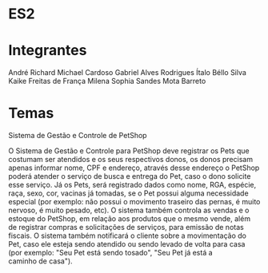 # ES2
# Integrantes

André Richard Michael Cardoso
Gabriel Alves Rodrigues
Ítalo Béllo Silva
Kaike Freitas de França
Milena Sophia Sandes Mota Barreto

# Temas

Sistema de Gestão e Controle de PetShop

 O Sistema de Gestão e Controle para PetShop deve registrar os Pets que costumam ser atendidos e os seus respectivos donos, os donos precisam apenas informar nome, CPF e endereço, através desse endereço o PetShop poderá atender o serviço de busca e entrega do Pet, caso o dono solicite esse serviço. Já os Pets, será registrado dados como nome, RGA, espécie, raça, sexo, cor, vacinas já tomadas, se o Pet possui alguma necessidade especial (por exemplo: não possui o movimento traseiro das pernas, é muito nervoso, é muito pesado, etc). O sistema também controla as vendas e o estoque do PetShop, em relação aos produtos que o mesmo vende, além de registrar compras e solicitações de serviços, para emissão de notas fiscais. O sistema também notificará o cliente sobre a movimentação do Pet, caso ele esteja sendo atendido ou sendo levado de volta para casa (por exemplo: "Seu Pet está sendo tosado", "Seu Pet já está a caminho de casa").
